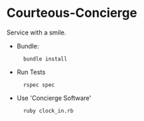 Courteous-Concierge
===================

Service with a smile.

* Bundle:

        bundle install

* Run Tests

        rspec spec

* Use 'Concierge Software'

        ruby clock_in.rb
